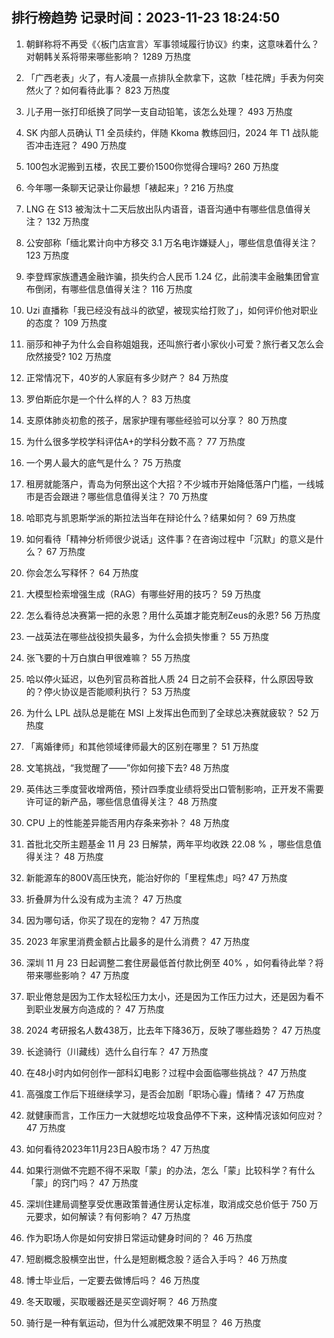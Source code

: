 
## 排行榜趋势 记录时间：2023-11-23 18:24:50
  
  1. 朝鲜称将不再受《〈板门店宣言〉军事领域履行协议》约束，这意味着什么？对朝韩关系将带来哪些影响？ 1289 万热度
    
  2. 「广西老表」火了，有人凌晨一点排队全款拿下，这款「桂花牌」手表为何突然火了？如何看待此事？ 823 万热度
    
  3. 儿子用一张打印纸换了同学一支自动铅笔，该怎么处理？ 493 万热度
    
  4. SK 内部人员确认 T1 全员续约，伴随 Kkoma 教练回归，2024 年 T1 战队能否冲击连冠？ 490 万热度
    
  5. 100包水泥搬到五楼，农民工要价1500你觉得合理吗? 260 万热度
    
  6. 今年哪一条聊天记录让你最想「裱起来」? 216 万热度
    
  7. LNG 在 S13 被淘汰十二天后放出队内语音，语音沟通中有哪些信息值得关注？ 132 万热度
    
  8. 公安部称「缅北累计向中方移交 3.1 万名电诈嫌疑人」，哪些信息值得关注？ 123 万热度
    
  9. 李登辉家族遭遇金融诈骗，损失约合人民币 1.24 亿，此前澳丰金融集团曾宣布倒闭，有哪些信息值得关注？ 116 万热度
    
  10. Uzi 直播称「我已经没有战斗的欲望，被现实给打败了」，如何评价他对职业的态度？ 109 万热度
    
  11. 丽莎和神子为什么会自称姐姐我，还叫旅行者小家伙小可爱？旅行者又怎么会欣然接受? 102 万热度
    
  12. 正常情况下，40岁的人家庭有多少财产？ 84 万热度
    
  13. 罗伯斯庇尔是一个什么样的人？ 83 万热度
    
  14. 支原体肺炎初愈的孩子，居家护理有哪些经验可以分享？ 80 万热度
    
  15. 为什么很多学校学科评估A+的学科分数不高？ 77 万热度
    
  16. 一个男人最大的底气是什么？ 75 万热度
    
  17. 租房就能落户，青岛为何祭出这个大招？不少城市开始降低落户门槛，一线城市是否会跟进？哪些信息值得关注？ 70 万热度
    
  18. 哈耶克与凯恩斯学派的斯拉法当年在辩论什么？结果如何？ 69 万热度
    
  19. 如何看待「精神分析师很少说话」这件事？在咨询过程中「沉默」的意义是什么？ 67 万热度
    
  20. 你会怎么写释怀？ 64 万热度
    
  21. 大模型检索增强生成（RAG）有哪些好用的技巧？ 59 万热度
    
  22. 怎么看待总决赛第一把的永恩？用什么英雄才能克制Zeus的永恩? 56 万热度
    
  23. 一战英法在哪些战役损失最多，为什么会损失惨重？ 55 万热度
    
  24. 张飞要的十万白旗白甲很难嘛？ 55 万热度
    
  25. 哈以停火延迟，以色列官员称首批人质 24 日之前不会获释，什么原因导致的？停火协议是否能顺利执行？ 53 万热度
    
  26. 为什么 LPL 战队总是能在 MSI 上发挥出色而到了全球总决赛就疲软？ 52 万热度
    
  27. 「离婚律师」和其他领域律师最大的区别在哪里？ 51 万热度
    
  28. 文笔挑战，“我觉醒了——”你如何接下去? 48 万热度
    
  29. 英伟达三季度营收增两倍，预计四季度业绩将受出口管制影响，正开发不需要许可证的新产品，哪些信息值得关注？ 48 万热度
    
  30. CPU 上的性能差异能否用内存条来弥补？ 48 万热度
    
  31. 首批北交所主题基金 11 月 23 日解禁，两年平均收跌 22.08 % ，哪些信息值得关注？ 48 万热度
    
  32. 新能源车的800V高压快充，能治好你的「里程焦虑」吗? 47 万热度
    
  33. 折叠屏为什么没有成为主流？ 47 万热度
    
  34. 因为哪句话，你买了现在的宠物？ 47 万热度
    
  35. 2023 年家里消费金额占比最多的是什么消费？ 47 万热度
    
  36. 深圳 11 月 23 日起调整二套住房最低首付款比例至 40% ，如何看待此举？将带来哪些影响？ 47 万热度
    
  37. 职业倦怠是因为工作太轻松压力太小，还是因为工作压力过大，还是因为看不到职业发展方向造成的？ 47 万热度
    
  38. 2024 考研报名人数438万，比去年下降36万，反映了哪些趋势？ 47 万热度
    
  39. 长途骑行（川藏线）选什么自行车？ 47 万热度
    
  40. 在48小时内如何创作一部科幻电影？过程中会面临哪些挑战？ 47 万热度
    
  41. 高强度工作后下班继续学习，是否会加剧「职场心霾」情绪？ 47 万热度
    
  42. 就健康而言，工作压力一大就想吃垃圾食品停不下来，这种情况该如何应对？ 47 万热度
    
  43. 如何看待2023年11月23日A股市场？ 47 万热度
    
  44. 如果行测做不完题不得不采取「蒙」的办法，怎么「蒙」比较科学？有什么「蒙」的窍门吗？ 47 万热度
    
  45. 深圳住建局调整享受优惠政策普通住房认定标准，取消成交总价低于 750 万元要求，如何解读？有何影响？ 47 万热度
    
  46. 作为职场人你是如何安排日常运动健身时间的？ 46 万热度
    
  47. 短剧概念股横空出世，什么是短剧概念股？适合入手吗？ 46 万热度
    
  48. 博士毕业后，一定要去做博后吗？ 46 万热度
    
  49. 冬天取暖，买取暖器还是买空调好啊？ 46 万热度
    
  50. 骑行是一种有氧运动，但为什么减肥效果不明显？ 46 万热度
    